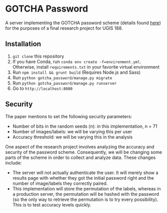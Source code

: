 GOTCHA Password
===============

A server implementing the GOTCHA password scheme (details found [here](http://dl.acm.org/citation.cfm?id=2517319)) for the purposes of a final research project for UGIS 188.

Installation
------------
1. `git clone` this repository
1. If you have Conda, run `conda env create -f=environment.yml`. Otherwise, install `requirements.txt` in your favorite virtual environment
1. Run `npm install && grunt build` (Requires Node.js and Sass)
1. Run `python gotcha_password/manage.py migrate`
1. Run `python gotcha_password/manage.py runserver`
1. Go to `http://localhost:8000`

Security
--------

The paper mentions to set the following security parameters:

- Number of bits in the random seeds (n): in this implementation, n = 71
- Number of images/labels: we will be varying this per user
- Accuracy threshold: we will be varying this in the analysis

One aspect of the research project involves analyzing the accuracy and security of the password scheme. Consequently, we will be changing some parts of the scheme in order to collect and analyze data. These changes include:

- The server will not actually authenticate the user. It will merely show a results page with whether they got the initial password right and the number of image/labels they correctly paired.
- This implementation will store the permutation of the labels, whereas in a production server, the permutation will be hashed with the password (so the only way to retrieve the permutation is to try every possibility). This is to test accuracy levels quickly.
